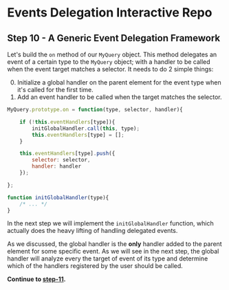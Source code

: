 # Events Delegation Interactive Repo

## Step 10 - A Generic Event Delegation Framework

Let's build the `on` method of our `MyQuery` object. This method delegates an event of a certain type to the `MyQuery` object; with a handler to be called when the event target matches a selector. It needs to do 2 simple things:

0. Initialize a global handler on the parent element for the event type when it's called for the first time.
0. Add an event handler to be called when the target matches the selector.

```Javascript
MyQuery.prototype.on = function(type, selector, handler){

    if (!this.eventHandlers[type]){
        initGlobalHandler.call(this, type);
        this.eventHandlers[type] = [];
    }

    this.eventHandlers[type].push({
        selector: selector,
        handler: handler
    });

};

function initGlobalHandler(type){
    /* ... */
}
```

In the next step we will implement the `initGlobalHandler` function, which actually does the heavy lifting of handling delegated events.

As we discussed, the global handler is the __only__ handler added to the parent element for some specific event. As we will see in the next step, the global handler will analyze every the target of event of its type and determine which of the handlers registered by the user should be called.

__Continue to [step-11](../../tree/step-11).__
